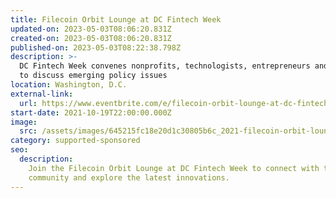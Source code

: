 ```yaml
---
title: Filecoin Orbit Lounge at DC Fintech Week
updated-on: 2023-05-03T08:06:20.831Z
created-on: 2023-05-03T08:06:20.831Z
published-on: 2023-05-03T08:22:38.798Z
description: >-
  DC Fintech Week convenes nonprofits, technologists, entrepreneurs and regulators
  to discuss emerging policy issues
location: Washington, D.C.
external-link:
  url: https://www.eventbrite.com/e/filecoin-orbit-lounge-at-dc-fintech-week-tickets-182039955407
start-date: 2021-10-19T22:00:00.000Z
image:
  src: /assets/images/645215fc18e20d1c30805b6c_2021-filecoin-orbit-lounge-event.png
category: supported-sponsored
seo:
  description:
    Join the Filecoin Orbit Lounge at DC Fintech Week to connect with the
    community and explore the latest innovations.
---
```


